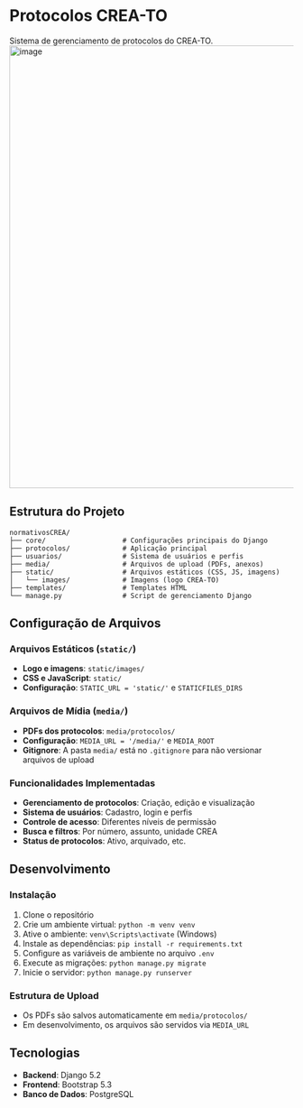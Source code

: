 # Protocolos CREA-TO

Sistema de gerenciamento de protocolos do CREA-TO.
<img width="1813" height="785" alt="image" src="https://github.com/user-attachments/assets/55c1becd-c369-4ae4-ab16-8366cc56d85c" />


## Estrutura do Projeto

```
normativosCREA/
├── core/                   # Configurações principais do Django
├── protocolos/             # Aplicação principal
├── usuarios/               # Sistema de usuários e perfis
├── media/                  # Arquivos de upload (PDFs, anexos)
├── static/                 # Arquivos estáticos (CSS, JS, imagens)
│   └── images/             # Imagens (logo CREA-TO)
├── templates/              # Templates HTML
└── manage.py               # Script de gerenciamento Django
```

## Configuração de Arquivos

### Arquivos Estáticos (`static/`)
- **Logo e imagens**: `static/images/`
- **CSS e JavaScript**: `static/`
- **Configuração**: `STATIC_URL = 'static/'` e `STATICFILES_DIRS`

### Arquivos de Mídia (`media/`)
- **PDFs dos protocolos**: `media/protocolos/`
- **Configuração**: `MEDIA_URL = '/media/'` e `MEDIA_ROOT`
- **Gitignore**: A pasta `media/` está no `.gitignore` para não versionar arquivos de upload

### Funcionalidades Implementadas
- **Gerenciamento de protocolos**: Criação, edição e visualização
- **Sistema de usuários**: Cadastro, login e perfis
- **Controle de acesso**: Diferentes níveis de permissão
- **Busca e filtros**: Por número, assunto, unidade CREA
- **Status de protocolos**: Ativo, arquivado, etc.

## Desenvolvimento

### Instalação
1. Clone o repositório
2. Crie um ambiente virtual: `python -m venv venv`
3. Ative o ambiente: `venv\Scripts\activate` (Windows)
4. Instale as dependências: `pip install -r requirements.txt`
5. Configure as variáveis de ambiente no arquivo `.env`
6. Execute as migrações: `python manage.py migrate`
7. Inicie o servidor: `python manage.py runserver`

### Estrutura de Upload
- Os PDFs são salvos automaticamente em `media/protocolos/`
- Em desenvolvimento, os arquivos são servidos via `MEDIA_URL`

## Tecnologias
- **Backend**: Django 5.2
- **Frontend**: Bootstrap 5.3
- **Banco de Dados**: PostgreSQL
